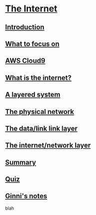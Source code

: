 # [The Internet](https://launchschool.com/lessons/4af196b9)
## [Introduction](https://launchschool.com/lessons/4af196b9/assignments/89b5fc88)
## [What to focus on](https://launchschool.com/lessons/4af196b9/assignments/a6f8ef54)
## [AWS Cloud9](https://launchschool.com/lessons/4af196b9/assignments/fe5b1fbe)
## [What is the internet?](https://launchschool.com/lessons/4af196b9/assignments/268243e5)
## [A layered system](https://launchschool.com/lessons/4af196b9/assignments/21ef33af)
## [The physical network](https://launchschool.com/lessons/4af196b9/assignments/097d7577)
## [ The data/link link layer](https://launchschool.com/lessons/4af196b9/assignments/81df3782)
## [The internet/network layer](https://launchschool.com/lessons/4af196b9/assignments/b222ecfb)
## [Summary](https://launchschool.com/lessons/4af196b9/assignments/6b7df8fb)
## [Quiz](https://launchschool.com/lessons/4af196b9/assignments/d810a100)
## [Ginni's notes](https://github.com/gcpinckert/ls170_171/blob/main/study_guide/the_internet.md)
blah
